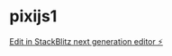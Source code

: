 # pixijs1

[Edit in StackBlitz next generation editor ⚡️](https://stackblitz.com/~/github.com/davjs/pixijs1)